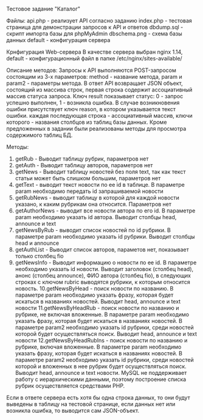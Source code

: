 Тестовое задание "Каталог"

Файлы:
api.php - реализует API согласно заданию
index.php - тестовая страница для демонстрации запросов к API и ответов
dbdump.sql - скрипт импорта базы для phpMyAdmin
dbschema.png - схема базы данных
default - конфигурация сервера

Крнфигурация Web-сервера
В качестве сервера выбран nginx 1.14, default - конфигурационный
файл в папке /etc/nginx/sites-available/

Описание методов:
Запросы к API выполняются POST-запросом состоящим из 3-х параметров:
method - название метода, param и param2 - параметры метода.
В ответ API возвращает JSON объект, состоящий из массива строк,
первая строка содержит ассоциативный массив статуса запроса.
Ключ result показывает статус: 0 - запрос успешно выполнен, 
1 - возникла ошибка. В случае возникновения ошибки присутствует ключ
reason, в котором указывается текст ошибки. каждая последующая строка - 
ассоциативный массив, ключи которого - названия столбцов из таблиц базы 
данных. Кроме предложенных в задании были  реализованы методы для просмотра 
содержимого таблиц БД.

Методы:
1. getRub - Выводит таблицу рубрик, параметров нет
2. getAuth - Выводит таблицу авторов, параметров нет
3. getNews - Выводит таблицу новостей без поля text, так как текст
   статьи может быть слишком большим, параметров нет
4. getText - выводит текст новости по ее id в таблице. В параметре
   param необходимо передать id запрашиваемой новости
5. getRubNews - выводит таблицу в которой для каждой новости
   указано, к каким рубрикам она относится. Параметров нет
6. getAuthorNews - выводит все новости автора по его id. В параметре
   param необходимо указать id автора. Выводит столбцы head, 
   announce и text
7. getNewsByRub - выводит список новостей по id рубрики.
   В параметре param необходимо указать id рубрики. Выводит 
   столбцы head и announce
8. getAuthList - Выводит список авторов, параметов нет, 
   показывает только столбец fio
9. getNewsInfo - Выводит информацию о новости по ее id. 
   В параметре необходимо указать id новости. Выводит заголовок
   (столбец head), анонс (столбец announce), ФИО автора
   (столбец fio), в следующих строках с ключом rubric выводятся
   рубрики, к которым относится новость.
10.getNewsByHead - поиск новости по названию. В параметре param
   необходимо указать фразу, которая будет искаться в названиях
   новостей. Выводит head, announce и text новости
11.getNewsByHeadRub - поиск новости по названию и рубрике,
   не включая вложенные. В параметре param необходимо указать фразу, 
   которая будет искаться в названиях новостей. В параметре param2
   необходимо указать id рубрики, среди новостей которой будет
   осуществляться поиск. Выводит head, announce и text новости
12.getNewsByHeadRubIns - поиск новости по названию и рубрике,
   включая вложенные. В параметре param необходимо указать фразу, 
   которая будет искаться в названиях новостей. В параметре param2
   необходимо указать id рубрики, среди новостей которой и 
   вложенных в нее рубрик будет осуществляться поиск. 
   Выводит head, announce и text новости. MySQL не поддерживает 
   работу с иерархическими данными, поэтому построение списка
   рубрик осуществляется средствами PHP.

Если в ответе сервера есть хотя бы одна строка данных,
то они будут выведены в таблицу на тестовой странице, если данных
нет или возникла ошибка, то выводится сам JSON-объект.